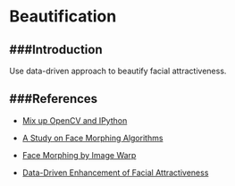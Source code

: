 # Beautification

###Introduction
---
Use data-driven approach to beautify facial attractiveness. 



###References
---
* [Mix up OpenCV and IPython](http://giusedroid.blogspot.tw/2015/04/blog-post.html)

* [A Study on Face Morphing Algorithms](https://ccrma.stanford.edu/~jacobliu/368Report/)

* [Face Morphing by Image Warp](http://www.cs.cmu.edu/afs/andrew/scs/cs/15-463/f07/proj3/www/wwedler/)

* [Data-Driven Enhancement of Facial Attractiveness](https://www.google.com.tw/url?sa=t&rct=j&q=&esrc=s&source=web&cd=2&cad=rja&uact=8&ved=0ahUKEwixmK_S4M7MAhXLjpQKHRHuCUQQFggnMAE&url=http%3A%2F%2Fleyvand.com%2Fbeautification2008%2Fattractiveness2008.pdf&usg=AFQjCNF3l0RhstYfcWJuLJRSsfp6TyiZbQ&sig2=CflwAlPZLbQHbJmONunHzQ)

